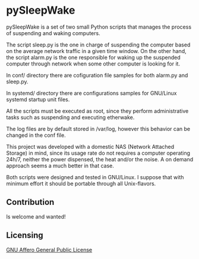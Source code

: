 # pySleepWake

pySleepWake is a set of two small Python scripts that manages the process of suspending and waking computers.

The script sleep.py is the one in charge of suspending the computer based on the average network traffic in a given time window. On the other hand, the script alarm.py is the one responsible for waking up the suspended computer through network when some other computer is looking for it.

In conf/ directory there are cofiguration file samples for both alarm.py and sleep.py.

In systemd/ directory there are configurations samples for GNU/Linux systemd startup unit files.

All the scripts must be executed as root, since they perform administrative tasks such as suspending and executing etherwake.

The log files are by default stored in /var/log, however this behavior can be changed in the conf file.

This project was developed with a domestic NAS (Network Attached Storage) in mind, since its usage rate do not requires a computer operating 24h/7, neither the power dispensed, the heat and/or the noise. A on demand approach seems a much better in that case.

Both scripts were designed and tested in GNU/Linux. I suppose that with minimum effort it should be portable through all Unix-flavors.

## Contribution

Is welcome and wanted!

## Licensing

[GNU Affero General Public License](https://www.gnu.org/licenses/agpl-3.0.en.html)
